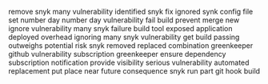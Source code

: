remove snyk many vulnerability identified snyk fix ignored synk config file set number day number day vulnerability fail build prevent merge new ignore vulnerability many snyk failure build tool exposed application deployed overhead ignoring many snyk vulnerability get build passing outweighs potential risk snyk removed replaced combination greenkeeper github vulnerability subscription greenkeeper ensure dependency subscription notification provide visibility serious vulnerability automated replacement put place near future consequence snyk run part git hook build